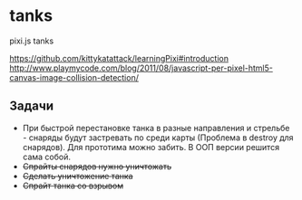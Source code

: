# tanks
pixi.js tanks


https://github.com/kittykatattack/learningPixi#introduction
http://www.playmycode.com/blog/2011/08/javascript-per-pixel-html5-canvas-image-collision-detection/


## Задачи

- При быстрой перестановке танка в разные направления и стрельбе - снаряды будут застревать по среди карты (Проблема в destroy для снарядов). Для прототима можно забить. В ООП версии решится сама собой.
- ~~Спрайты снарядов нужно уничтожать~~
- ~~Сделать уничтожение танка~~
- ~~Спрайт танка со взрывом~~
